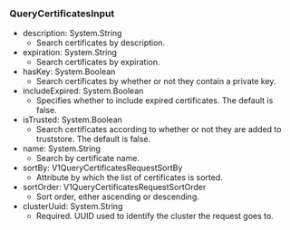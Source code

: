 ### QueryCertificatesInput


- description: System.String
  - Search certificates by description.
- expiration: System.String
  - Search certificates by expiration.
- hasKey: System.Boolean
  - Search certificates by whether or not they contain a private key.
- includeExpired: System.Boolean
  - Specifies whether to include expired certificates. The default is false.
- isTrusted: System.Boolean
  - Search certificates according to whether or not they are added to truststore. The default is false.
- name: System.String
  - Search by certificate name.
- sortBy: V1QueryCertificatesRequestSortBy
  - Attribute by which the list of certificates is sorted.
- sortOrder: V1QueryCertificatesRequestSortOrder
  - Sort order, either ascending or descending.
- clusterUuid: System.String
  - Required. UUID used to identify the cluster the request goes to.
